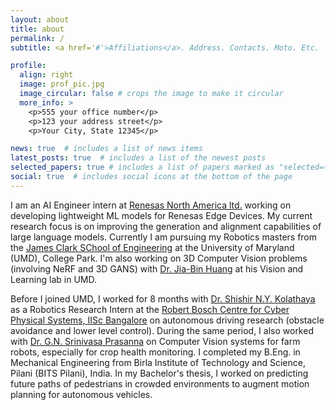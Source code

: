 ```yaml
---
layout: about
title: about
permalink: /
subtitle: <a href='#'>Affiliations</a>. Address. Contacts. Moto. Etc.

profile:
  align: right
  image: prof_pic.jpg
  image_circular: false # crops the image to make it circular
  more_info: >
    <p>555 your office number</p>
    <p>123 your address street</p>
    <p>Your City, State 12345</p>

news: true  # includes a list of news items
latest_posts: true  # includes a list of the newest posts
selected_papers: true # includes a list of papers marked as "selected={true}"
social: true  # includes social icons at the bottom of the page
---
```


I am an AI Engineer intern at [Renesas North America ltd.](https://www.renesas.com/us/en) working on developing lightweight ML models for Renesas Edge Devices. My current research focus is on improving the generation and alignment capabilities of large language models. Currently I am pursuing my Robotics masters from the [James Clark SChool of Engineering](https://eng.umd.edu/) at the University of Maryland (UMD), College Park. I'm also working on 3D Computer Vision problems (involving NeRF and 3D GANS) with [Dr. Jia-Bin Huang](https://jbhuang0604.github.io/#group) at his Vision and Learning lab in UMD.

Before I joined UMD, I worked for 8 months with [Dr. Shishir N.Y. Kolathaya](https://www.shishirny.com/) as a Robotics Research Intern at the [Robert Bosch Centre for Cyber Physical Systems, IISc Bangalore](https://cps.iisc.ac.in/) on autonomous driving research (obstacle avoidance and lower level control). During the same period, I also worked with [Dr. G.N. Srinivasa Prasanna](https://mahabalaganaka.iiitb.ac.in/people/prasanna.html) on Computer Vision systems for farm robots, especially for crop health monitoring. I completed my B.Eng. in Mechanical Engineering from Birla Institute of Technology and Science, Pilani (BITS Pilani), India. In my Bachelor's thesis, I worked on predicting future paths of pedestrians in crowded environments to augment motion planning for autonomous vehicles.
